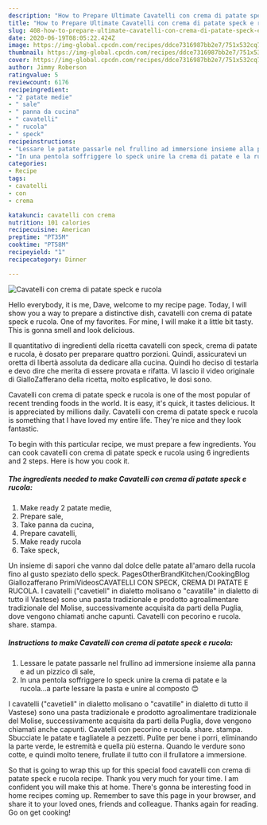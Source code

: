 ```yaml
---
description: "How to Prepare Ultimate Cavatelli con crema di patate speck e rucola"
title: "How to Prepare Ultimate Cavatelli con crema di patate speck e rucola"
slug: 408-how-to-prepare-ultimate-cavatelli-con-crema-di-patate-speck-e-rucola
date: 2020-06-19T08:05:22.424Z
image: https://img-global.cpcdn.com/recipes/ddce7316987bb2e7/751x532cq70/cavatelli-con-crema-di-patate-speck-e-rucola-recipe-main-photo.jpg
thumbnail: https://img-global.cpcdn.com/recipes/ddce7316987bb2e7/751x532cq70/cavatelli-con-crema-di-patate-speck-e-rucola-recipe-main-photo.jpg
cover: https://img-global.cpcdn.com/recipes/ddce7316987bb2e7/751x532cq70/cavatelli-con-crema-di-patate-speck-e-rucola-recipe-main-photo.jpg
author: Jimmy Roberson
ratingvalue: 5
reviewcount: 6176
recipeingredient:
- "2 patate medie"
- " sale"
- " panna da cucina"
- " cavatelli"
- " rucola"
- " speck"
recipeinstructions:
- "Lessare le patate passarle nel frullino ad immersione insieme alla panna e ad un pizzico di sale,"
- "In una pentola soffriggere lo speck unire la crema di patate e la rucola...a parte lessare la pasta e unire al composto 😊"
categories:
- Recipe
tags:
- cavatelli
- con
- crema

katakunci: cavatelli con crema 
nutrition: 101 calories
recipecuisine: American
preptime: "PT35M"
cooktime: "PT58M"
recipeyield: "1"
recipecategory: Dinner

---
```



![Cavatelli con crema di patate speck e rucola](https://img-global.cpcdn.com/recipes/ddce7316987bb2e7/751x532cq70/cavatelli-con-crema-di-patate-speck-e-rucola-recipe-main-photo.jpg)

Hello everybody, it is me, Dave, welcome to my recipe page. Today, I will show you a way to prepare a distinctive dish, cavatelli con crema di patate speck e rucola. One of my favorites. For mine, I will make it a little bit tasty. This is gonna smell and look delicious.

Il quantitativo di ingredienti della ricetta cavatelli con speck, crema di patate e rucola, è dosato per preparare quattro porzioni. Quindi, assicuratevi un oretta di libertà assoluta da dedicare alla cucina. Quindi ho deciso di testarla e devo dire che merita di essere provata e rifatta. Vi lascio il video originale di GialloZafferano della ricetta, molto esplicativo, le dosi sono.

Cavatelli con crema di patate speck e rucola is one of the most popular of recent trending foods in the world. It is easy, it's quick, it tastes delicious. It is appreciated by millions daily. Cavatelli con crema di patate speck e rucola is something that I have loved my entire life. They're nice and they look fantastic.


To begin with this particular recipe, we must prepare a few ingredients. You can cook cavatelli con crema di patate speck e rucola using 6 ingredients and 2 steps. Here is how you cook it.

<!--inarticleads1-->

##### The ingredients needed to make Cavatelli con crema di patate speck e rucola:

1. Make ready 2 patate medie,
1. Prepare  sale,
1. Take  panna da cucina,
1. Prepare  cavatelli,
1. Make ready  rucola
1. Take  speck,


Un insieme di sapori che vanno dal dolce delle patate all&#39;amaro della rucola fino al gusto speziato dello speck. PagesOtherBrandKitchen/CookingBlog Giallozafferano PrimiVideosCAVATELLI CON SPECK, CREMA DI PATATE E RUCOLA. I cavatelli (&#34;cavetiell&#34; in dialetto molisano o &#34;cavatille&#34; in dialetto di tutto il Vastese) sono una pasta tradizionale e prodotto agroalimentare tradizionale del Molise, successivamente acquisita da parti della Puglia, dove vengono chiamati anche capunti. Cavatelli con pecorino e rucola. share. stampa. 

<!--inarticleads2-->

##### Instructions to make Cavatelli con crema di patate speck e rucola:

1. Lessare le patate passarle nel frullino ad immersione insieme alla panna e ad un pizzico di sale,
1. In una pentola soffriggere lo speck unire la crema di patate e la rucola...a parte lessare la pasta e unire al composto 😊


I cavatelli (&#34;cavetiell&#34; in dialetto molisano o &#34;cavatille&#34; in dialetto di tutto il Vastese) sono una pasta tradizionale e prodotto agroalimentare tradizionale del Molise, successivamente acquisita da parti della Puglia, dove vengono chiamati anche capunti. Cavatelli con pecorino e rucola. share. stampa. Sbucciate le patate e tagliatele a pezzetti. Pulite per bene i porri, eliminando la parte verde, le estremità e quella più esterna. Quando le verdure sono cotte, e quindi molto tenere, frullate il tutto con il frullatore a immersione. 

So that is going to wrap this up for this special food cavatelli con crema di patate speck e rucola recipe. Thank you very much for your time. I am confident you will make this at home. There's gonna be interesting food in home recipes coming up. Remember to save this page in your browser, and share it to your loved ones, friends and colleague. Thanks again for reading. Go on get cooking!

